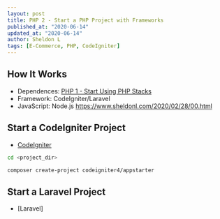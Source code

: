 ```yaml
---
layout: post
title: PHP 2 - Start a PHP Project with Frameworks
published_at: "2020-06-14"
updated_at: "2020-06-14"
author: Sheldon L
tags: [E-Commerce, PHP, CodeIgniter]
---
```


## How It Works

- Dependences: [PHP 1 - Start Using PHP Stacks](https://www.sheldonl.com/2020/06/12/00.html)
- Framework: CodeIgniter/Laravel
- JavaScript: Node.js <https://www.sheldonl.com/2020/02/28/00.html>

## Start a CodeIgniter Project

- [CodeIgniter](https://codeigniter.com/user_guide/installation/installing_composer.html)

```bash
cd <project_dir>

composer create-project codeigniter4/appstarter
```

## Start a Laravel Project

- [Laravel]